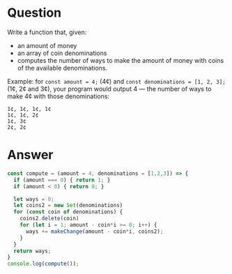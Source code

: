 # Question

Write a function that, given:

- an amount of money
- an array of coin denominations
- computes the number of ways to make the amount of money with coins of the available denominations.

Example: for `const amount = 4;` (4¢) and `const denominations = [1, 2, 3];`(1¢, 2¢ and 3¢), your program would output 4 — the number of ways to make 4¢ with those denominations:

```
1¢, 1¢, 1¢, 1¢
1¢, 1¢, 2¢
1¢, 3¢
2¢, 2¢
```

# Answer

```javascript
const compute = (amount = 4, denominations = [1,2,3]) => {
  if (amount === 0) { return 1; }
  if (amount < 0) { return 0; }

  let ways = 0;
  let coins2 = new Set(denominations)
  for (const coin of denominations) {
    coins2.delete(coin)
    for (let i = 1; amount - coin*i >= 0; i++) {
      ways += makeChange(amount - coin*i, coins2);
    }
  }
  return ways;
}
console.log(compute());
```
